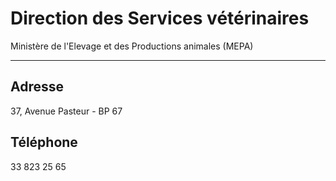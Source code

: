 # Direction des Services vétérinaires

Ministère de l'Elevage et des Productions animales (MEPA)  

------------------------------------------------------------

**Adresse**
-----------

37, Avenue Pasteur - BP 67

**Téléphone**
-------------

33 823 25 65